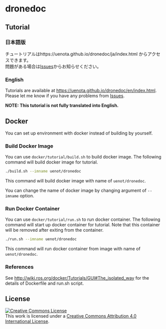 # dronedoc

## Tutorial
### 日本語版
チュートリアルはhttps://uenota.github.io/dronedoc/ja/index.html からアクセスできます。  
問題がある場合は[Issues](https://github.com/uenota/dronedoc/issues)からお知らせください。

### English
Tutorials are available at https://uenota.github.io/dronedoc/en/index.html.  
Please let me know if you have any problems from [Issues](https://github.com/uenota/dronedoc/issues).

**NOTE: This tutorial is not fully translated into English.**

## Docker
You can set up environment with docker instead of building by yourself.

### Build Docker Image
You can use `docker/tutorial/build.sh` to build docker image.
The following command will build docker image for tutorial.

```bash
./build.sh --imname uenot/dronedoc
```

This command will build docker image with name of `uenot/dronedoc`.

You can change the name of docker image by changing argument of `--imname` option. 

### Run Docker Container
You can use `docker/tutorial/run.sh` to run docker container.
The following command will start up docker container for tutorial.
Note that this container will be removed after exiting from the container.

```bash
./run.sh --imname uenot/dronedoc
```

This command will run docker container from image with name of `uenot/dronedoc`.

### References
See http://wiki.ros.org/docker/Tutorials/GUI#The_isolated_way for the details of Dockerfile and run.sh script.

## License
<a rel="license" href="http://creativecommons.org/licenses/by/4.0/"><img alt="Creative Commons License" style="border-width:0" src="https://i.creativecommons.org/l/by/4.0/88x31.png" /></a><br />This work is licensed under a <a rel="license" href="http://creativecommons.org/licenses/by/4.0/">Creative Commons Attribution 4.0 International License</a>.

